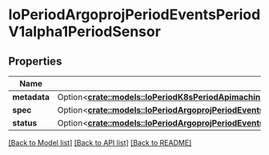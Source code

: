 # IoPeriodArgoprojPeriodEventsPeriodV1alpha1PeriodSensor

## Properties

Name | Type | Description | Notes
------------ | ------------- | ------------- | -------------
**metadata** | Option<[**crate::models::IoPeriodK8sPeriodApimachineryPeriodPkgPeriodApisPeriodMetaPeriodV1PeriodObjectMeta**](io.k8s.apimachinery.pkg.apis.meta.v1.ObjectMeta.md)> |  | [optional]
**spec** | Option<[**crate::models::IoPeriodArgoprojPeriodEventsPeriodV1alpha1PeriodSensorSpec**](io.argoproj.events.v1alpha1.SensorSpec.md)> |  | [optional]
**status** | Option<[**crate::models::IoPeriodArgoprojPeriodEventsPeriodV1alpha1PeriodSensorStatus**](io.argoproj.events.v1alpha1.SensorStatus.md)> |  | [optional]

[[Back to Model list]](../README.md#documentation-for-models) [[Back to API list]](../README.md#documentation-for-api-endpoints) [[Back to README]](../README.md)


